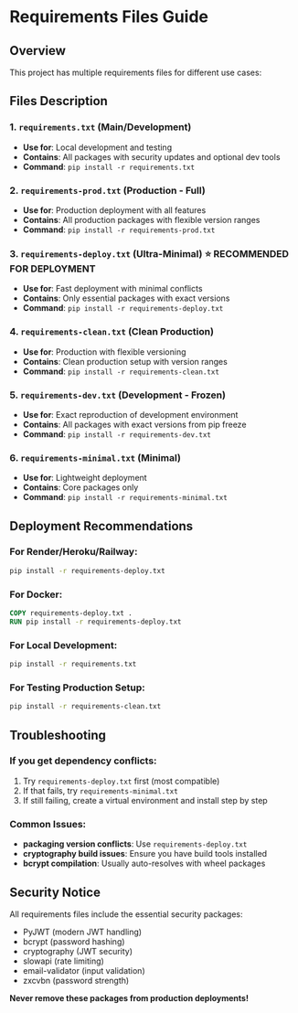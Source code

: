 # Requirements Files Guide

## Overview
This project has multiple requirements files for different use cases:

## Files Description

### 1. `requirements.txt` (Main/Development)
- **Use for**: Local development and testing
- **Contains**: All packages with security updates and optional dev tools
- **Command**: `pip install -r requirements.txt`

### 2. `requirements-prod.txt` (Production - Full)
- **Use for**: Production deployment with all features
- **Contains**: All production packages with flexible version ranges
- **Command**: `pip install -r requirements-prod.txt`

### 3. `requirements-deploy.txt` (Ultra-Minimal) ⭐ **RECOMMENDED FOR DEPLOYMENT**
- **Use for**: Fast deployment with minimal conflicts
- **Contains**: Only essential packages with exact versions
- **Command**: `pip install -r requirements-deploy.txt`

### 4. `requirements-clean.txt` (Clean Production)
- **Use for**: Production with flexible versioning
- **Contains**: Clean production setup with version ranges
- **Command**: `pip install -r requirements-clean.txt`

### 5. `requirements-dev.txt` (Development - Frozen)
- **Use for**: Exact reproduction of development environment
- **Contains**: All packages with exact versions from pip freeze
- **Command**: `pip install -r requirements-dev.txt`

### 6. `requirements-minimal.txt` (Minimal)
- **Use for**: Lightweight deployment
- **Contains**: Core packages only
- **Command**: `pip install -r requirements-minimal.txt`

## Deployment Recommendations

### For Render/Heroku/Railway:
```bash
pip install -r requirements-deploy.txt
```

### For Docker:
```dockerfile
COPY requirements-deploy.txt .
RUN pip install -r requirements-deploy.txt
```

### For Local Development:
```bash
pip install -r requirements.txt
```

### For Testing Production Setup:
```bash
pip install -r requirements-clean.txt
```

## Troubleshooting

### If you get dependency conflicts:
1. Try `requirements-deploy.txt` first (most compatible)
2. If that fails, try `requirements-minimal.txt`
3. If still failing, create a virtual environment and install step by step

### Common Issues:
- **packaging version conflicts**: Use `requirements-deploy.txt`
- **cryptography build issues**: Ensure you have build tools installed
- **bcrypt compilation**: Usually auto-resolves with wheel packages

## Security Notice
All requirements files include the essential security packages:
- PyJWT (modern JWT handling)
- bcrypt (password hashing)  
- cryptography (JWT security)
- slowapi (rate limiting)
- email-validator (input validation)
- zxcvbn (password strength)

**Never remove these packages from production deployments!**